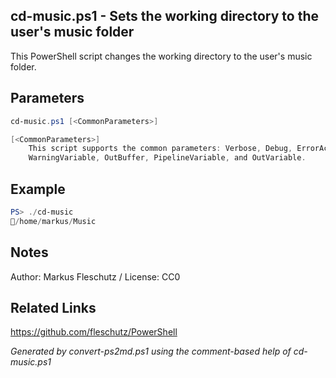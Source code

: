 ## cd-music.ps1 - Sets the working directory to the user's music folder

This PowerShell script changes the working directory to the user's music folder.

## Parameters
```powershell
cd-music.ps1 [<CommonParameters>]

[<CommonParameters>]
    This script supports the common parameters: Verbose, Debug, ErrorAction, ErrorVariable, WarningAction, 
    WarningVariable, OutBuffer, PipelineVariable, and OutVariable.
```

## Example
```powershell
PS> ./cd-music
📂/home/markus/Music

```

## Notes
Author: Markus Fleschutz / License: CC0

## Related Links
https://github.com/fleschutz/PowerShell

*Generated by convert-ps2md.ps1 using the comment-based help of cd-music.ps1*
